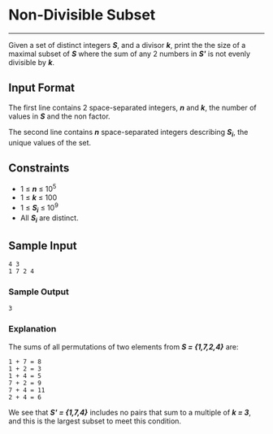 # Non-Divisible Subset

---

Given a set of distinct integers __*S*__, and a divisor __*k*__, print the the size of a maximal subset of __*S*__ where the sum of any 2 numbers in __*S'*__ is not evenly divisible by __*k*__.

## Input Format

The first line contains 2 space-separated integers, __*n*__ and __*k*__, the number of values in __*S*__ and the non factor.

The second line contains __*n*__ space-separated integers describing __*S<sub>i</sub>*__, the unique values of the set.

## Constraints

- 1 ≤ __*n*__ ≤ 10<sup>5</sup>
- 1 ≤ __*k*__ ≤ 100
- 1 ≤ __*S<sub>i</sub>*__ ≤ 10<sup>9</sup>
- All __*S<sub>i</sub>*__ are distinct.

## Sample Input
```
4 3
1 7 2 4
```
### Sample Output
```
3
```
### Explanation

The sums of all permutations of two elements from __*S = {1,7,2,4}*__ are:
```
1 + 7 = 8
1 + 2 = 3
1 + 4 = 5
7 + 2 = 9
7 + 4 = 11
2 + 4 = 6
```
We see that __*S' = {1,7,4}*__ includes no pairs that sum to a multiple of __*k = 3*__, and this is the largest subset to meet this condition.
